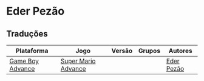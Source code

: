 # Eder Pezão

## Traduções

| Plataforma | Jogo | Versão | Grupos | Autores |
| ----------- | ----------- | ----------- | ----------- | ----------- |
| [Game Boy Advance](../../traducoes/game-boy-advance/) | [Super Mario Advance](../../traducoes/game-boy-advance/super-mario-advance_eder-pezao/) |  |  | [Eder Pezão](../../autores/eder-pezao/) |